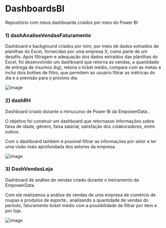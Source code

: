# DashboardsBI
Repositório com meus dashboards criados por meio do Power BI

<h3 align="left"> 1) dashAnaliseVendasFaturamento </h3> 

Dashboard e background criados por mim, por meio de dados extraídos de planilhas do Excel, fornecidas por uma empresa X, como parte de um desafio. Após filtragem e adequação dos dados extraídos das planilhas do Excel, foi desenvolvido um dashboard que retorna as vendas, a quantidade de entrega de insumos (kg), retona o ticket médio, compara com as metas e inclui dois botões de filtro, que permitem ao usuário filtrar as métricas do dia e a previsão para o próximo dia.

![image](https://user-images.githubusercontent.com/86981990/192896050-a42a349a-b40c-4b35-90de-d54f7eb9e084.png)


<h3 align="left"> 2) dashRH </h3>

Dashboard criado durante o minucurso de Power Bi da EmpowerData..

O objetivo foi construir um dashboard que retornasse informações sobre faixa de idade, gênero, faixa salarial, satisfação dos colaboradores, entre outros.

Com o dashboard também é possível filtrar as informações por setor e ter uma visão mais aprofundada dos setores da empresa.

![image](https://user-images.githubusercontent.com/86981990/192828169-1ed3ac21-7b7e-4e47-b220-97a82412001f.png)




<h3 align="left"> 3) DashVendasLoja </h3>
Dashboard de análise de vendas criado durante o treinamento da EmpowerData. 

Com ele realizamos a análise de vendas de uma empresa de comércio de roupas e produtos de esporte., analisando a quantidade de vendas do período, faturamento ticket médio com a possibilidade de filtrar por item e por loja.

![image](https://user-images.githubusercontent.com/86981990/192830995-e4704c30-732d-4221-bfbf-28a3fe74f5b2.png)





